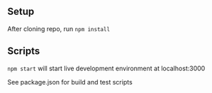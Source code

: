 ## Setup

After cloning repo, run `npm install`

## Scripts

`npm start` will start live development environment at localhost:3000

See package.json for build and test scripts